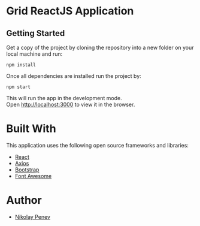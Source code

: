 # Grid ReactJS Application


## Getting Started <a name="gettingStarted"></a>

Get a copy of the project by cloning the repository into a new folder on your local machine and run:
```
npm install
```
Once all dependencies are installed run the project by:
```
npm start
```

This will run the app in the development mode.\
Open [http://localhost:3000](http://localhost:3000) to view it in the browser.

# Built With
This application uses the following open source frameworks and libraries:
 - [React](https://reactjs.org/)
 - [Axios](https://github.com/axios/axios)
 - [Bootstrap](https://getbootstrap.com/)
 - [Font Awesome](https://fontawesome.com/)

# Author
 - [Nikolay Penev](https://github.com/NikoPenev21)


